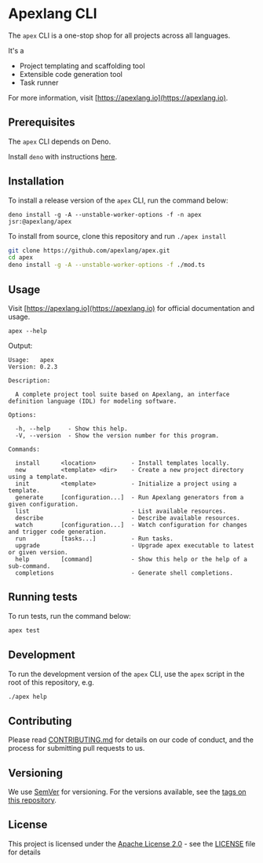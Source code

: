 # Apexlang CLI

The `apex` CLI is a one-stop shop for all projects across all languages.

It's a

- Project templating and scaffolding tool
- Extensible code generation tool
- Task runner

For more information, visit [https://apexlang.io](https://apexlang.io).

## Prerequisites

The `apex` CLI depends on Deno.

Install `deno` with instructions
[here](https://github.com/denoland/deno_install).

## Installation

To install a release version of the `apex` CLI, run the command below:

```
deno install -g -A --unstable-worker-options -f -n apex jsr:@apexlang/apex
```

To install from source, clone this repository and run `./apex install`

```sh
git clone https://github.com/apexlang/apex.git
cd apex
deno install -g -A --unstable-worker-options -f ./mod.ts
```

## Usage

Visit [https://apexlang.io](https://apexlang.io) for official documentation and
usage.

```shell
apex --help
```

Output:

```console{title="apex help"}
Usage:   apex                                                                                       
Version: 0.2.3  

Description:

  A complete project tool suite based on Apexlang, an interface definition language (IDL) for modeling software.

Options:

  -h, --help     - Show this help.                            
  -V, --version  - Show the version number for this program.  

Commands:

  install      <location>          - Install templates locally.                                  
  new          <template> <dir>    - Create a new project directory using a template.            
  init         <template>          - Initialize a project using a template.                      
  generate     [configuration...]  - Run Apexlang generators from a given configuration.         
  list                             - List available resources.                                   
  describe                         - Describe available resources.                               
  watch        [configuration...]  - Watch configuration for changes and trigger code generation.
  run          [tasks...]          - Run tasks.                                                  
  upgrade                          - Upgrade apex executable to latest or given version.         
  help         [command]           - Show this help or the help of a sub-command.                
  completions                      - Generate shell completions.
```

## Running tests

To run tests, run the command below:

```sh
apex test
```

## Development

To run the development version of the `apex` CLI, use the `apex` script in the
root of this repository, e.g.

```sh
./apex help
```

## Contributing

Please read
[CONTRIBUTING.md](https://github.com/apexlang/apex/blob/main/CONTRIBUTING.md)
for details on our code of conduct, and the process for submitting pull requests
to us.

## Versioning

We use [SemVer](http://semver.org/) for versioning. For the versions available,
see the [tags on this repository](https://github.com/apexlang/apex/tags).

## License

This project is licensed under the
[Apache License 2.0](https://choosealicense.com/licenses/apache-2.0/) - see the
[LICENSE](LICENSE) file for details
